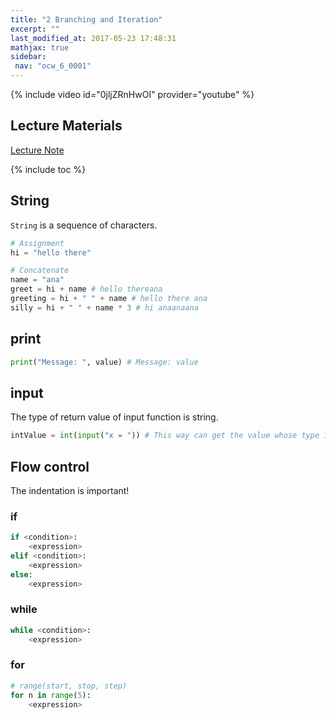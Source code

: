 ```yaml
---
title: "2 Branching and Iteration"
excerpt: ""
last_modified_at: 2017-05-23 17:48:31
mathjax: true
sidebar:
 nav: "ocw_6_0001"
---
```


{% include video id="0jljZRnHwOI" provider="youtube" %}

## Lecture Materials

[Lecture Note](https://ocw.mit.edu/courses/electrical-engineering-and-computer-science/6-0001-introduction-to-computer-science-and-programming-in-python-fall-2016/lecture-slides-code/MIT6_0001F16_Lec2.pdf)

{% include toc %}

## String

`String` is a sequence of characters.

```python
# Assignment
hi = "hello there"

# Concatenate
name = "ana"
greet = hi + name # hello thereana
greeting = hi + " " + name # hello there ana
silly = hi + " " + name * 3 # hi anaanaana
```

## print

```python
print("Message: ", value) # Message: value
```

## input

The type of return value of input function is string.

```python
intValue = int(input("x = ")) # This way can get the value whose type is what we want.
```

## Flow control

The indentation is important!

### if

```python
if <condition>:
	<expression>
elif <condition>:
	<expression>
else:
	<expression>
```

### while

```python
while <condition>:
	<expression>
```

### for

```python
# range(start, stop, step)
for n in range(5):
	<expression>
```
